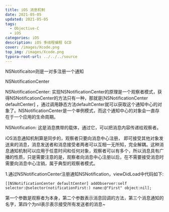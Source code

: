 ```yaml
---
title: iOS 消息机制
date: 2021-05-05
updated: 2021-05-05
tags: 
  - Objective-C
  - iOS
categories: iOS
description: iOS 多线程编程 GCD
cover: /images/Xcode.png
top_img: /images/Xcode.png
typora-root-url: ../../../source
---
```






NSNotificaiton则是一对多注册一个通知

NSNotificationCenter

NSNotificationCenter: 实现NSNotificationCenter的原理是一个观察者模式，获得NSNotificationCenter的方法只有一种，那就是[NSNotificationCenter defaultCenter] ，通过调用静态方法defaultCenter就可以获取这个通知中心的对象了。NSNotificationCenter是一个单例模式，而这个通知中心的对象会一直存在于一个应用的生命周期。

NSNotification: 这是消息携带的载体，通过它，可以把消息内容传递给观察者。

iOS消息通知机制算是同步的，观察者只要向消息中心注册， 即可接受其他对象发送来的消息，消息发送者和消息接受者两者可以互相一无所知，完全解耦。这种消息通知机制可以应用于任意时间和任何对象，观察者可以有多个，所以消息具有广播的性质，只是需要注意的是，观察者向消息中心注册以后，在不需要接受消息时需要向消息中心注销，属于典型的观察者模式。

1.通过NSNotificationCenter注册通知NSNotification，viewDidLoad中代码如下:



```objc
[[NSNotificationCenter defaultCenter] addObserver:self selector:@selector(notificationFirst:) name:@"First" object:nil];
```

第一个参数是观察者为本身，第二个参数表示消息回调的方法，第三个消息通知的名字，第四个为nil表示表示接受所有发送者的消息~


